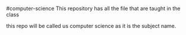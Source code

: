 #computer-science
This repository has all the file that are taught in the class

this repo will be called us computer science as it is the subject name.

